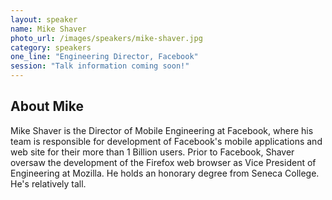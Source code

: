 ```yaml
---
layout: speaker
name: Mike Shaver
photo_url: /images/speakers/mike-shaver.jpg
category: speakers
one_line: "Engineering Director, Facebook"
session: "Talk information coming soon!"
---
```


## About Mike
Mike Shaver is the Director of Mobile Engineering at Facebook, where his team is responsible for development of Facebook's mobile applications and web site for their more than 1 Billion users. Prior to Facebook, Shaver oversaw the development of the Firefox web browser as Vice President of Engineering at Mozilla. He holds an honorary degree from Seneca College. He's relatively tall.
